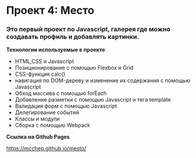 # Проект 4: Место

### Это первый проект по Javascript, галерея где можно создавать профиль и добавлять картинки.

**Технологии используемые в проекте**

- HTML,CSS и Javascript
- Позиционирование с помощью Flexbox и Grid
- CSS-функция calc()
- навигация по DOM-дереву и изменение их содержания с помощью Javascript
- Обход массива с помощью forEach
- Добавление разметки с помощью Javascript и тега template
- Валидация форм с помощью Javascript
- Делегирование событий
- Классы и модули
- Сборка с помощью Webpack

**Ссылка на Github Pages**

https://mcchep.github.io/mesto/
